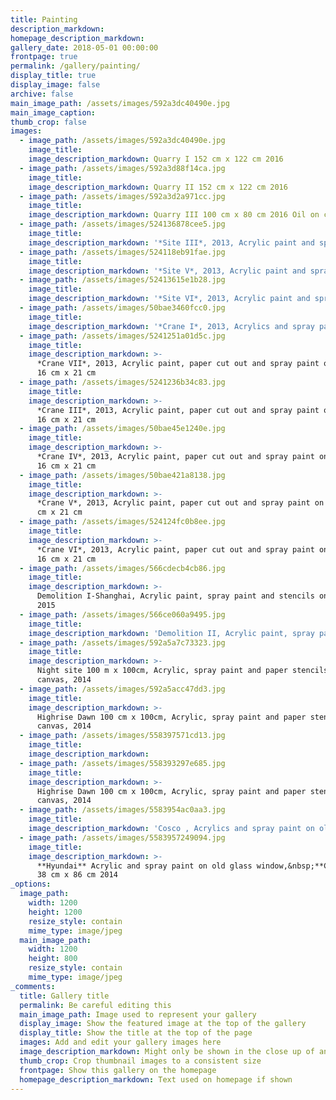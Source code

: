 ```yaml
---
title: Painting
description_markdown:
homepage_description_markdown:
gallery_date: 2018-05-01 00:00:00
frontpage: true
permalink: /gallery/painting/
display_title: true
display_image: false
archive: false
main_image_path: /assets/images/592a3dc40490e.jpg
main_image_caption:
thumb_crop: false
images:
  - image_path: /assets/images/592a3dc40490e.jpg
    image_title:
    image_description_markdown: Quarry I 152 cm x 122 cm 2016
  - image_path: /assets/images/592a3d88f14ca.jpg
    image_title:
    image_description_markdown: Quarry II 152 cm x 122 cm 2016
  - image_path: /assets/images/592a3d2a971cc.jpg
    image_title:
    image_description_markdown: Quarry III 100 cm x 80 cm 2016 Oil on canvas
  - image_path: /assets/images/524136878cee5.jpg
    image_title:
    image_description_markdown: '*Site III*, 2013, Acrylic paint and spray paint on canvas, 50 cm x 50 cm'
  - image_path: /assets/images/524118eb91fae.jpg
    image_title:
    image_description_markdown: '*Site V*, 2013, Acrylic paint and spray paint on canvas, 50 cm x 50 cm'
  - image_path: /assets/images/52413615e1b28.jpg
    image_title:
    image_description_markdown: '*Site VI*, 2013, Acrylic paint and spray paint on canvas, 50 cm x 50 cm'
  - image_path: /assets/images/50bae3460fcc0.jpg
    image_title:
    image_description_markdown: '*Crane I*, 2013, Acrylics and spray paint on canvas, 16 cm x 21 cm'
  - image_path: /assets/images/5241251a01d5c.jpg
    image_title:
    image_description_markdown: >-
      *Crane VII*, 2013, Acrylic paint, paper cut out and spray paint on canvas,
      16 cm x 21 cm
  - image_path: /assets/images/5241236b34c83.jpg
    image_title:
    image_description_markdown: >-
      *Crane III*, 2013, Acrylic paint, paper cut out and spray paint on canvas,
      16 cm x 21 cm
  - image_path: /assets/images/50bae45e1240e.jpg
    image_title:
    image_description_markdown: >-
      *Crane IV*, 2013, Acrylic paint, paper cut out and spray paint on canvas,
      16 cm x 21 cm
  - image_path: /assets/images/50bae421a8138.jpg
    image_title:
    image_description_markdown: >-
      *Crane V*, 2013, Acrylic paint, paper cut out and spray paint on canvas,16
      cm x 21 cm
  - image_path: /assets/images/524124fc0b8ee.jpg
    image_title:
    image_description_markdown: >-
      *Crane VI*, 2013, Acrylic paint, paper cut out and spray paint on canvas,
      16 cm x 21 cm
  - image_path: /assets/images/566cdecb4cb86.jpg
    image_title:
    image_description_markdown: >-
      Demolition I-Shanghai, Acrylic paint, spray paint and stencils on canvas,
      2015
  - image_path: /assets/images/566ce060a9495.jpg
    image_title:
    image_description_markdown: 'Demolition II, Acrylic paint, spray paint and stencils on canvas, 2015'
  - image_path: /assets/images/592a5a7c73323.jpg
    image_title:
    image_description_markdown: >-
      Night site 100 m x 100cm, Acrylic, spray paint and paper stencils on
      canvas, 2014
  - image_path: /assets/images/592a5acc47dd3.jpg
    image_title:
    image_description_markdown: >-
      Highrise Dawn 100 cm x 100cm, Acrylic, spray paint and paper stencils on
      canvas, 2014
  - image_path: /assets/images/558397571cd13.jpg
    image_title:
    image_description_markdown:
  - image_path: /assets/images/558393297e685.jpg
    image_title:
    image_description_markdown: >-
      Highrise Dawn 100 cm x 100cm, Acrylic, spray paint and paper stencils on
      canvas, 2014
  - image_path: /assets/images/5583954ac0aa3.jpg
    image_title:
    image_description_markdown: 'Cosco , Acrylics and spray paint on old glass window, 38 cm x 86 cm 2014'
  - image_path: /assets/images/5583957249094.jpg
    image_title:
    image_description_markdown: >-
      **Hyundai** Acrylic and spray paint on old glass window,&nbsp;**Cosco** ,
      38 cm x 86 cm 2014
_options:
  image_path:
    width: 1200
    height: 1200
    resize_style: contain
    mime_type: image/jpeg
  main_image_path:
    width: 1200
    height: 800
    resize_style: contain
    mime_type: image/jpeg
_comments:
  title: Gallery title
  permalink: Be careful editing this
  main_image_path: Image used to represent your gallery
  display_image: Show the featured image at the top of the gallery
  display_title: Show the title at the top of the page
  images: Add and edit your gallery images here
  image_description_markdown: Might only be shown in the close up of an image
  thumb_crop: Crop thumbnail images to a consistent size
  frontpage: Show this gallery on the homepage
  homepage_description_markdown: Text used on homepage if shown
---
```


